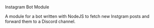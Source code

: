 Instagram Bot Module

A module for a bot written with NodeJS to fetch new Instgram posts and forward them to a Discord channel.